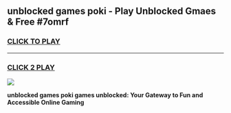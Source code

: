 
## unblocked games poki - Play Unblocked Gmaes & Free #7omrf
<h3>
<a href="https://news.freeplayer.one?title=unblocked_games_poki&ref=24F">CLICK TO PLAY</a></h3>
<hr>

<h3>
<a href="https://news.freeplayer.one?title=unblocked_games_poki&ref=24F">CLICK 2 PLAY</a>
  
</h3>

<a href="https://news.freeplayer.one?title=unblocked_games_poki&ref=24F/"><img src="https://clearcache.store/games.png"></a>


**unblocked games poki games unblocked: Your Gateway to Fun and Accessible Online Gaming**
